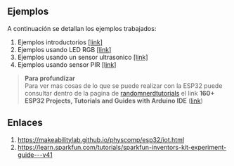 

## Ejemplos

A continuación se detallan los ejemplos trabajados:
1. Ejemplos introductorios [[link]](basic_examples/README.md)
2. Ejemplos usando LED RGB [[link]](RGB_example/README.md)
3. Ejemplos usando un sensor ultrasonico [[link]](ultrasonic-sensor_example/README.md)
4. Ejemplos usando sensor PIR [[link]](PIR_example/README.md)


> **Para profundizar** </br> Para ver mas cosas de lo que se puede realizar con la ESP32 puede consultar dentro de la pagina de [randomnerdtutorials](https://randomnerdtutorials.com/) el link **160+ ESP32 Projects, Tutorials and Guides with Arduino IDE** ([link](https://randomnerdtutorials.com/projects-esp32/))


## Enlaces

1. https://makeabilitylab.github.io/physcomp/esp32/iot.html
2. https://learn.sparkfun.com/tutorials/sparkfun-inventors-kit-experiment-guide---v41